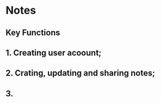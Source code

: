 # **Notes**

## **Key Functions**
## 1. Creating user acoount;
## 2. Crating, updating and sharing notes;
## 3.
